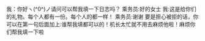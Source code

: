 我：你好ヽ(^0^)ノ请问可以帮我填一下日志吗？
乘务员:好的女士
我:这是给你们的礼物。每个人都有一份。每个人的都一样！
乘务员:谢谢
要是担心被拒的话，你可以在第一句后面加上:谁帮我填都可以的！机长太忙就不用去麻烦他啦！麻烦你们帮我填一下啦
